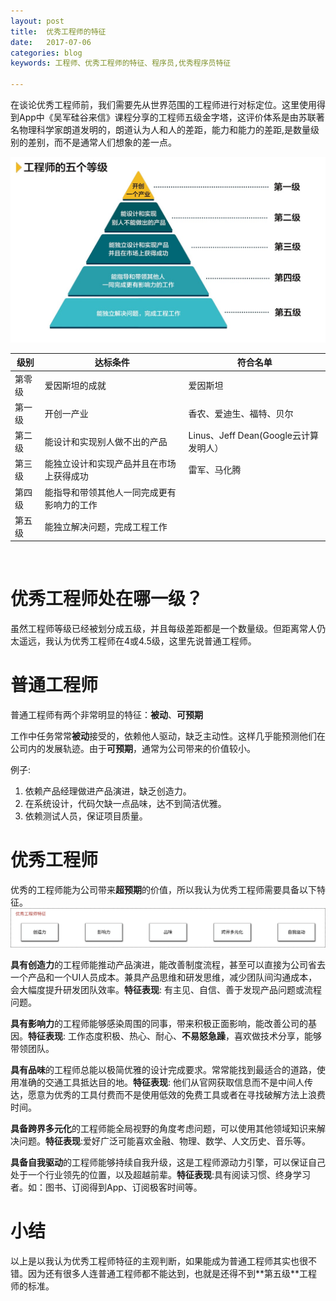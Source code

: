 ```yaml
---
layout: post
title:  优秀工程师的特征
date:   2017-07-06
categories: blog
keywords: 工程师、优秀工程师的特征、程序员,优秀程序员特征

---
```


在谈论优秀工程师前，我们需要先从世界范围的工程师进行对标定位。这里使用得到App中《吴军硅谷来信》课程分享的工程师五级金字塔，这评价体系是由苏联著名物理科学家朗道发明的，朗道认为人和人的差距，能力和能力的差距,是数量级别的差别，而不是通常人们想象的差一点。

![](/img/programer/5level.jpg)


| 级别 | 达标条件 | 符合名单 |
|---- |  ------ | ------  |
|第零级| 爱因斯坦的成就 |爱因斯坦|
|第一级|开创一产业|香农、爱迪生、福特、贝尔
|第二级|能设计和实现别人做不出的产品|Linus、Jeff Dean(Google云计算发明人）|
|第三级|能独立设计和实现产品并且在市场上获得成功|雷军、马化腾|
|第四级|能指导和带领其他人一同完成更有影响力的工作| |
|第五级|能独立解决问题，完成工程工作||


<BR />
<H1><B>优秀工程师处在哪一级？</B></H1>

虽然工程师等级已经被划分成五级，并且每级差距都是一个数量级。但距离常人仍太遥远，我认为优秀工程师在4或4.5级，这里先说普通工程师。

<H1><B>普通工程师</B></H1>

普通工程师有两个非常明显的特征：**被动**、**可预期**

工作中任务常常**被动**接受的，依赖他人驱动，缺乏主动性。这样几乎能预测他们在公司内的发展轨迹。由于**可预期**，通常为公司带来的价值较小。

例子:
1. 依赖产品经理做进产品演进，缺乏创造力。
2. 在系统设计，代码欠缺一点品味，达不到简洁优雅。
3. 依赖测试人员，保证项目质量。



<H1><B>优秀工程师</B></H1>

优秀的工程师能为公司带来**超预期**的价值，所以我认为优秀工程师需要具备以下特征。
![](/img/programer/programer.svg)

**具有创造力**的工程师能推动产品演进，能改善制度流程，甚至可以直接为公司省去一个产品和一个UI人员成本。兼具产品思维和研发思维，减少团队间沟通成本，会大幅度提升研发团队效率。**特征表现**: 有主见、自信、善于发现产品问题或流程问题。

**具有影响力**的工程师能够感染周围的同事，带来积极正面影响，能改善公司的基因。**特征表现**: 工作态度积极、热心、耐心、**不易怒急躁**，喜欢做技术分享，能够带领团队。

**具有品味**的工程师总能以极简优雅的设计完成要求。常常能找到最适合的道路，使用准确的交通工具抵达目的地。**特征表现**: 他们从官网获取信息而不是中间人传达，愿意为优秀的工具付费而不是使用低效的免费工具或者在寻找破解方法上浪费时间。

**具备跨界多元化**的工程师能全局视野的角度考虑问题，可以使用其他领域知识来解决问题。**特征表现**:爱好广泛可能喜欢金融、物理、数学、人文历史、音乐等。

**具备自我驱动**的工程师能够持续自我升级，这是工程师源动力引擎，可以保证自己处于一个行业领先的位置，以及超越前辈。**特征表现**:具有阅读习惯、终身学习者。如：图书、订阅得到App、订阅极客时间等。

<H1><B>小结</B></H1>
以上是以我认为优秀工程师特征的主观判断，如果能成为普通工程师其实也很不错。因为还有很多人连普通工程师都不能达到，也就是还得不到**第五级**工程师的标准。